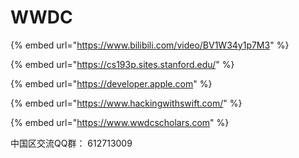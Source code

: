 # WWDC

{% embed url="https://www.bilibili.com/video/BV1W34y1p7M3" %}

{% embed url="https://cs193p.sites.stanford.edu/" %}

{% embed url="https://developer.apple.com" %}

{% embed url="https://www.hackingwithswift.com/" %}

{% embed url="https://www.wwdcscholars.com" %}

中国区交流QQ群： 612713009
